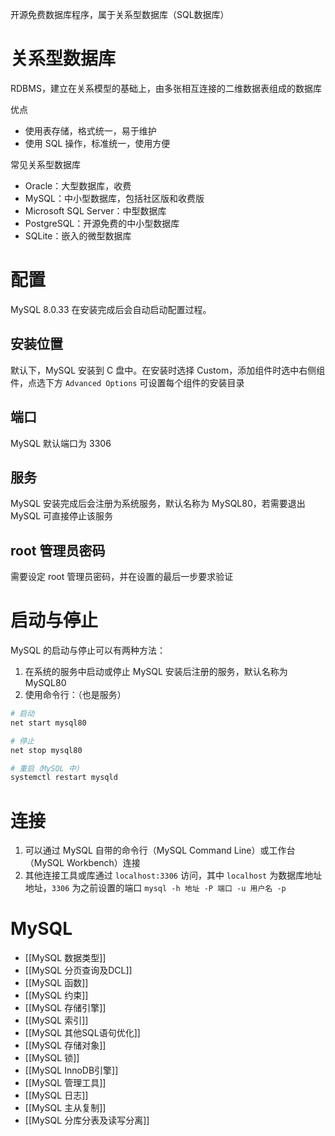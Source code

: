 开源免费数据库程序，属于关系型数据库（SQL数据库）

# 关系型数据库

RDBMS，建立在关系模型的基础上，由多张相互连接的二维数据表组成的数据库

优点
- 使用表存储，格式统一，易于维护
- 使用 SQL 操作，标准统一，使用方便

常见关系型数据库
- Oracle：大型数据库，收费
- MySQL：中小型数据库，包括社区版和收费版
- Microsoft SQL Server：中型数据库
- PostgreSQL：开源免费的中小型数据库
- SQLite：嵌入的微型数据库

# 配置

MySQL 8.0.33 在安装完成后会自动启动配置过程。

## 安装位置

默认下，MySQL 安装到 C 盘中。在安装时选择 Custom，添加组件时选中右侧组件，点选下方 `Advanced Options` 可设置每个组件的安装目录

## 端口

MySQL 默认端口为 3306

## 服务

MySQL 安装完成后会注册为系统服务，默认名称为 MySQL80，若需要退出 MySQL 可直接停止该服务

## root 管理员密码

需要设定 root 管理员密码，并在设置的最后一步要求验证

# 启动与停止

MySQL 的启动与停止可以有两种方法：
1. 在系统的服务中启动或停止 MySQL 安装后注册的服务，默认名称为 MySQL80
2. 使用命令行：（也是服务）

```bash
# 启动
net start mysql80

# 停止
net stop mysql80

# 重启（MySQL 中）
systemctl restart mysqld
```

# 连接

1. 可以通过 MySQL 自带的命令行（MySQL Command Line）或工作台（MySQL Workbench）连接
2. 其他连接工具或库通过 `localhost:3306` 访问，其中 `localhost` 为数据库地址地址，`3306` 为之前设置的端口 `mysql -h 地址 -P 端口 -u 用户名 -p`

# MySQL

- [[MySQL 数据类型]]
- [[MySQL 分页查询及DCL]]
- [[MySQL 函数]]
- [[MySQL 约束]]
- [[MySQL 存储引擎]]
- [[MySQL 索引]]
- [[MySQL 其他SQL语句优化]]
- [[MySQL 存储对象]]
- [[MySQL 锁]]
- [[MySQL InnoDB引擎]]
- [[MySQL 管理工具]]
- [[MySQL 日志]]
- [[MySQL 主从复制]]
- [[MySQL 分库分表及读写分离]]